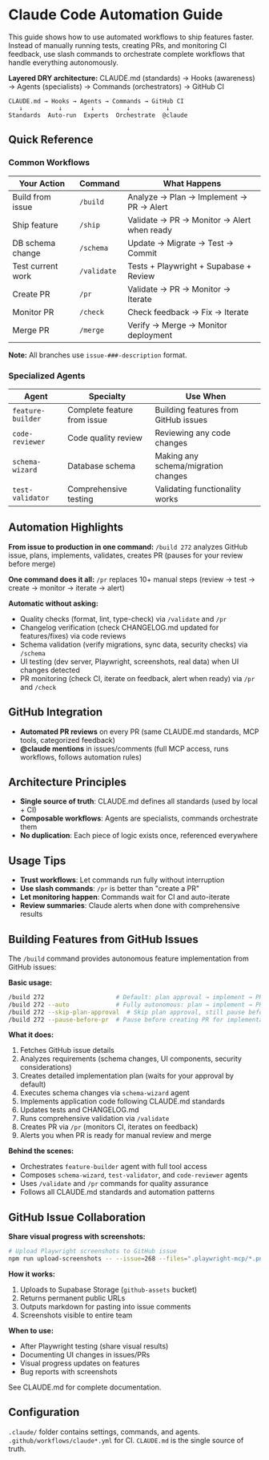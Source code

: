 # Claude Code Automation Guide

This guide shows how to use automated workflows to ship features faster. Instead of manually running tests, creating PRs, and monitoring CI feedback, use slash commands to orchestrate complete workflows that handle everything autonomously.

**Layered DRY architecture:** CLAUDE.md (standards) → Hooks (awareness) → Agents (specialists) → Commands (orchestrators) → GitHub CI

```
CLAUDE.md → Hooks → Agents → Commands → GitHub CI
   ↓          ↓        ↓         ↓          ↓
Standards  Auto-run  Experts  Orchestrate  @claude
```

## Quick Reference

### Common Workflows

| Your Action       | Command     | What Happens                               |
| ----------------- | ----------- | ------------------------------------------ |
| Build from issue  | `/build`    | Analyze → Plan → Implement → PR → Alert    |
| Ship feature      | `/ship`     | Validate → PR → Monitor → Alert when ready |
| DB schema change  | `/schema`   | Update → Migrate → Test → Commit           |
| Test current work | `/validate` | Tests + Playwright + Supabase + Review     |
| Create PR         | `/pr`       | Validate → PR → Monitor → Iterate          |
| Monitor PR        | `/check`    | Check feedback → Fix → Iterate             |
| Merge PR          | `/merge`    | Verify → Merge → Monitor deployment        |

**Note:** All branches use `issue-###-description` format.

### Specialized Agents

| Agent             | Specialty                   | Use When                             |
| ----------------- | --------------------------- | ------------------------------------ |
| `feature-builder` | Complete feature from issue | Building features from GitHub issues |
| `code-reviewer`   | Code quality review         | Reviewing any code changes           |
| `schema-wizard`   | Database schema             | Making any schema/migration changes  |
| `test-validator`  | Comprehensive testing       | Validating functionality works       |

## Automation Highlights

**From issue to production in one command:** `/build 272` analyzes GitHub issue, plans, implements, validates, creates PR (pauses for your review before merge)

**One command does it all:** `/pr` replaces 10+ manual steps (review → test → create → monitor → iterate → alert)

**Automatic without asking:**

- Quality checks (format, lint, type-check) via `/validate` and `/pr`
- Changelog verification (check CHANGELOG.md updated for features/fixes) via code reviews
- Schema validation (verify migrations, sync data, security checks) via `/schema`
- UI testing (dev server, Playwright, screenshots, real data) when UI changes detected
- PR monitoring (check CI, iterate on feedback, alert when ready) via `/pr` and `/check`

## GitHub Integration

- **Automated PR reviews** on every PR (same CLAUDE.md standards, MCP tools, categorized feedback)
- **@claude mentions** in issues/comments (full MCP access, runs workflows, follows automation rules)

## Architecture Principles

- **Single source of truth**: CLAUDE.md defines all standards (used by local + CI)
- **Composable workflows**: Agents are specialists, commands orchestrate them
- **No duplication**: Each piece of logic exists once, referenced everywhere

## Usage Tips

- **Trust workflows**: Let commands run fully without interruption
- **Use slash commands**: `/pr` is better than "create a PR"
- **Let monitoring happen**: Commands wait for CI and auto-iterate
- **Review summaries**: Claude alerts when done with comprehensive results

## Building Features from GitHub Issues

The `/build` command provides autonomous feature implementation from GitHub issues:

**Basic usage:**

```bash
/build 272                    # Default: plan approval → implement → PR → alert for merge
/build 272 --auto             # Fully autonomous: plan → implement → PR → auto-merge
/build 272 --skip-plan-approval  # Skip plan approval, still pause before merge
/build 272 --pause-before-pr  # Pause before creating PR for implementation review
```

**What it does:**

1. Fetches GitHub issue details
2. Analyzes requirements (schema changes, UI components, security considerations)
3. Creates detailed implementation plan (waits for your approval by default)
4. Executes schema changes via `schema-wizard` agent
5. Implements application code following CLAUDE.md standards
6. Updates tests and CHANGELOG.md
7. Runs comprehensive validation via `/validate`
8. Creates PR via `/pr` (monitors CI, iterates on feedback)
9. Alerts you when PR is ready for manual review and merge

**Behind the scenes:**

- Orchestrates `feature-builder` agent with full tool access
- Composes `schema-wizard`, `test-validator`, and `code-reviewer` agents
- Uses `/validate` and `/pr` commands for quality assurance
- Follows all CLAUDE.md standards and automation patterns

## GitHub Issue Collaboration

**Share visual progress with screenshots:**

```bash
# Upload Playwright screenshots to GitHub issue
npm run upload-screenshots -- --issue=268 --files=".playwright-mcp/*.png"
```

**How it works:**

1. Uploads to Supabase Storage (`github-assets` bucket)
2. Returns permanent public URLs
3. Outputs markdown for pasting into issue comments
4. Screenshots visible to entire team

**When to use:**

- After Playwright testing (share visual results)
- Documenting UI changes in issues/PRs
- Visual progress updates on features
- Bug reports with screenshots

See CLAUDE.md for complete documentation.

## Configuration

`.claude/` folder contains settings, commands, and agents. `.github/workflows/claude*.yml` for CI. `CLAUDE.md` is the single source of truth.
